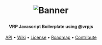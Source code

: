 <h1 align="center">

![Banner](https://raw.githubusercontent.com/Santagain/vrp-js-boilerplate/main/logo.png)

</h1>

<h4 align="center">VRP Javascript Boilerplate using @vrpjs</h4>

<p align="center">
  <a href="#API">API</a> •
  <a href="#Wiki">Wiki</a> •
  <a href="#License">License</a> •
  <a href="#Roadmap">Roadmap</a> •
  <a href="#Contribute">Contribute</a>
</p>
